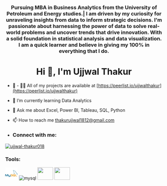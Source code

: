 <h3 align="center">Pursuing MBA in Business Analytics from the University of Petroleum and Energy studies.| I am driven by my curiosity for unraveling insights from data to inform strategic decisions. I'm passionate about harnessing the power of data to solve real-world problems and uncover trends that drive innovation. With a solid foundation in statistical analysis and data visualization. I am a quick learner and believe in giving my 100% in everything that I do.</h3>

 <h1 align="center">Hi 👋, I'm Ujjwal Thakur</h1>

- 👀 - 👨‍💻 All of my projects are available at [https://peerlist.io/ujjwalthakur](https://peerlist.io/ujjwalthakur)

- 🌱 I’m currently learning Data Analytics

- 💬 Ask me about Excel, Power BI, Tableau, SQL, Python

- 📫 How to reach me thakurujjwal1812@gmail.com

- <h3 align="left">Connect with me:</h3>
<p align="left">
<a href="https://linkedin.com/in/ujjwal-thakur018" target="blank"><img align="center" src="https://raw.githubusercontent.com/rahuldkjain/github-profile-readme-generator/master/src/images/icons/Social/linked-in-alt.svg" alt="ujjwal-thakur018" height="30" width="40" /></a>

<h3 align="left">Tools:</h3>
<p align="left"> 
<img src="https://raw.githubusercontent.com/devicons/devicon/master/icons/mysql/mysql-original-wordmark.svg" alt="mysql" width="40" height="40"/>
<img src="https://download.logo.wine/logo/Microsoft_Excel/Microsoft_Excel-Logo.wine.png" alt="mysql" width="50" height="40"/>
<img src="https://info.railsentinel.co.uk/wp-content/uploads/2023/02/PowerBI-Logo.png" width="50" height="40"/>
<img src="https://webobjects2.cdw.com/is/image/CDW/3678930?$product-main$" width="50" height="40"/>
<!---
Ujjwalthakur018/Ujjwalthakur018 is a ✨ special ✨ repository because its `README.md` (this file) appears on your GitHub profile.
You can click the Preview link to take a look at your changes.
--->
